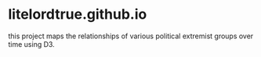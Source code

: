 # litelordtrue.github.io
this project maps the relationships of various political extremist groups over time using D3. 